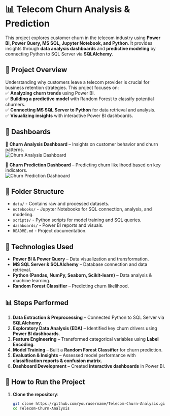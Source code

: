 # 📊 Telecom Churn Analysis & Prediction  

This project explores customer churn in the telecom industry using **Power BI, Power Query, MS SQL, Jupyter Notebook, and Python**. It provides insights through **data analysis dashboards** and **predictive modeling** by connecting Python to SQL Server via **SQLAlchemy**.  

## 🚀 Project Overview  

Understanding why customers leave a telecom provider is crucial for business retention strategies. This project focuses on:  
✅ **Analyzing churn trends** using Power BI.  
✅ **Building a predictive model** with Random Forest to classify potential churners.  
✅ **Connecting MS SQL Server to Python** for data retrieval and analysis.  
✅ **Visualizing insights** with interactive Power BI dashboards.  

## 🎥 Dashboards  

📌 **Churn Analysis Dashboard** – Insights on customer behavior and churn patterns.  
![Churn Analysis Dashboard](https://github.com/TheintThinzarAung/Data-Analysis-Projects/blob/main/Churn_Analysis%20%26%20Prediction/Churn_Analysis_Dahsboard.gif)  

📌 **Churn Prediction Dashboard** – Predicting churn likelihood based on key indicators.  
![Churn Prediction Dashboard](https://github.com/TheintThinzarAung/Data-Analysis-Projects/blob/main/Churn_Analysis%20%26%20Prediction/Churn_Prediction_Dashboard.gif)  

## 📂 Folder Structure  

- `data/` - Contains raw and processed datasets.  
- `notebooks/` - Jupyter Notebooks for SQL connection, analysis, and modeling.  
- `scripts/` - Python scripts for model training and SQL queries.  
- `dashboards/` - Power BI reports and visuals.  
- `README.md` - Project documentation.  

## 🔧 Technologies Used  

- **Power BI & Power Query** – Data visualization and transformation.  
- **MS SQL Server & SQLAlchemy** – Database connection and data retrieval.  
- **Python (Pandas, NumPy, Seaborn, Scikit-learn)** – Data analysis & machine learning.  
- **Random Forest Classifier** – Predicting churn likelihood.  

## 📊 Steps Performed  

1. **Data Extraction & Preprocessing** – Connected Python to SQL Server via **SQLAlchemy**.  
2. **Exploratory Data Analysis (EDA)** – Identified key churn drivers using **Power BI dashboards**.  
3. **Feature Engineering** – Transformed categorical variables using **Label Encoding**.  
4. **Model Training** – Built a **Random Forest Classifier** for churn prediction.  
5. **Evaluation & Insights** – Assessed model performance with **classification reports & confusion matrix**.  
6. **Dashboard Development** – Created **interactive dashboards** in Power BI.  

## 🏁 How to Run the Project  

1. **Clone the repository**:  
   ```bash
   git clone https://github.com/yourusername/Telecom-Churn-Analysis.git
   cd Telecom-Churn-Analysis
